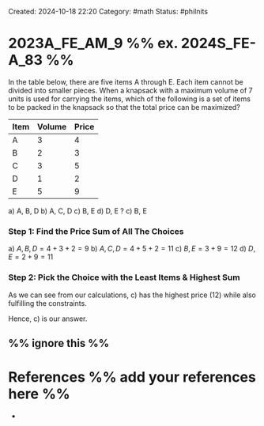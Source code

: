 Created: 2024-10-18 22:20
Category: #math
Status: #philnits



# 2023A_FE_AM_9 %% ex. 2024S_FE-A_83 %%

In the table below, there are five items A through E. Each item cannot be divided into smaller pieces. When a knapsack with a maximum volume of 7 units is used for carrying the items, which of the following is a set of items to be packed in the knapsack so that the total price can be maximized?

| Item | Volume | Price |
| ---- | ------ | ----- |
| A    | 3      | 4     |
| B    | 2      | 3     |
| C    | 3      | 5     |
| D    | 1      | 2     |
| E    | 5      | 9     |

a) A, B, D
b) A, C, D
c) B, E
d) D, E
? 
c) B, E
### Step 1: Find the Price Sum of All The Choices

a) $A, B, D = 4 + 3 + 2 = 9$
b) $A,C,D = 4 + 5 + 2 = 11$
c) $B,E = 3 + 9 = 12$
d) $D,E = 2 + 9 = 11$

### Step 2: Pick the Choice with the Least Items & Highest Sum

As we can see from our calculations, c) has the highest price (12) while also fulfilling the constraints.

Hence, c) is our answer.





%% ignore this %%
---









# References %% add your references here %%
- 